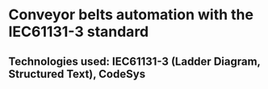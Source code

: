 # Conveyor belts automation with the IEC61131-3 standard

## Technologies used: IEC61131-3 (Ladder Diagram, Structured Text), CodeSys

